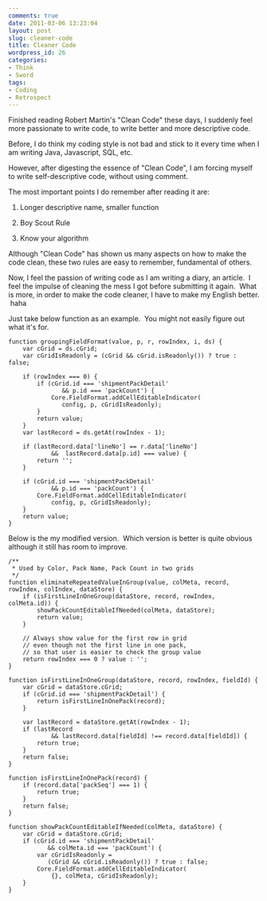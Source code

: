 ```yaml
---
comments: true
date: 2011-03-06 13:23:04
layout: post
slug: cleaner-code
title: Cleaner Code
wordpress_id: 26
categories:
- Think
- Sword
tags:
- Coding
- Retrospect
---
```


Finished reading Robert Martin's "Clean Code" these days, I suddenly feel more passionate to write code, to write better and more descriptive code.

Before, I do think my coding style is not bad and stick to it every time when I am writing Java, Javascript, SQL, etc.

However, after digesting the essence of "Clean Code", I am forcing myself to write self-descriptive code, without using comment.

The most important points I do remember after reading it are:




  1. Longer descriptive name, smaller function


  2. Boy Scout Rule


  3. Know your algorithm


Although "Clean Code" has shown us many aspects on how to make the code clean, these two rules are easy to remember, fundamental of others.

Now, I feel the passion of writing code as I am writing a diary, an article.  I feel the impulse of cleaning the mess I got before submitting it again.  What is more, in order to make the code cleaner, I have to make my English better.  haha

Just take below function as an example.  You might not easily figure out what it's for.


    function groupingFieldFormat(value, p, r, rowIndex, i, ds) {
        var cGrid = ds.cGrid;
        var cGridIsReadonly = (cGrid && cGrid.isReadonly()) ? true : false;

        if (rowIndex === 0) {
            if (cGrid.id === 'shipmentPackDetail'
                   && p.id === 'packCount') {
                Core.FieldFormat.addCellEditableIndicator(
                   config, p, cGridIsReadonly);
            }
            return value;
        }
        var lastRecord = ds.getAt(rowIndex - 1);

        if (lastRecord.data['lineNo'] == r.data['lineNo']
                &&  lastRecord.data[p.id] === value) {
            return '';
        }

        if (cGrid.id === 'shipmentPackDetail'
                && p.id === 'packCount') {
            Core.FieldFormat.addCellEditableIndicator(
                config, p, cGridIsReadonly);
        }
        return value;
    }


Below is the my modified version.  Which version is better is quite obvious although it still has room to improve.


    /**
     * Used by Color, Pack Name, Pack Count in two grids
     */
    function eliminateRepeatedValueInGroup(value, colMeta, record, rowIndex, colIndex, dataStore) {
        if (isFirstLineInOneGroup(dataStore, record, rowIndex, colMeta.id)) {
            showPackCountEditableIfNeeded(colMeta, dataStore);
            return value;
        }

        // Always show value for the first row in grid
        // even though not the first line in one pack,
        // so that user is easier to check the group value
        return rowIndex === 0 ? value : '';
    }

    function isFirstLineInOneGroup(dataStore, record, rowIndex, fieldId) {
        var cGrid = dataStore.cGrid;
        if (cGrid.id === 'shipmentPackDetail') {
            return isFirstLineInOnePack(record);
        }

        var lastRecord = dataStore.getAt(rowIndex - 1);
        if (lastRecord
                && lastRecord.data[fieldId] !== record.data[fieldId]) {
            return true;
        }
        return false;
    }

    function isFirstLineInOnePack(record) {
        if (record.data['packSeq'] === 1) {
            return true;
        }
        return false;
    }

    function showPackCountEditableIfNeeded(colMeta, dataStore) {
        var cGrid = dataStore.cGrid;
        if (cGrid.id === 'shipmentPackDetail'
               && colMeta.id === 'packCount') {
            var cGridIsReadonly =
               (cGrid && cGrid.isReadonly()) ? true : false;
            Core.FieldFormat.addCellEditableIndicator(
                {}, colMeta, cGridIsReadonly);
        }
    }
